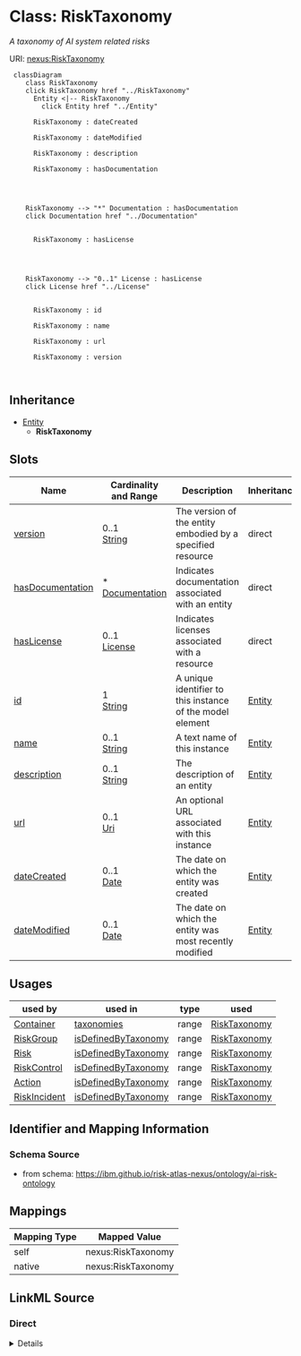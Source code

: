 

# Class: RiskTaxonomy


_A taxonomy of AI system related risks_





URI: [nexus:RiskTaxonomy](https://ibm.github.io/risk-atlas-nexus/ontology/RiskTaxonomy)






```mermaid
 classDiagram
    class RiskTaxonomy
    click RiskTaxonomy href "../RiskTaxonomy"
      Entity <|-- RiskTaxonomy
        click Entity href "../Entity"
      
      RiskTaxonomy : dateCreated
        
      RiskTaxonomy : dateModified
        
      RiskTaxonomy : description
        
      RiskTaxonomy : hasDocumentation
        
          
    
    
    RiskTaxonomy --> "*" Documentation : hasDocumentation
    click Documentation href "../Documentation"

        
      RiskTaxonomy : hasLicense
        
          
    
    
    RiskTaxonomy --> "0..1" License : hasLicense
    click License href "../License"

        
      RiskTaxonomy : id
        
      RiskTaxonomy : name
        
      RiskTaxonomy : url
        
      RiskTaxonomy : version
        
      
```





## Inheritance
* [Entity](Entity.md)
    * **RiskTaxonomy**



## Slots

| Name | Cardinality and Range | Description | Inheritance |
| ---  | --- | --- | --- |
| [version](version.md) | 0..1 <br/> [String](String.md) | The version of the entity embodied by a specified resource | direct |
| [hasDocumentation](hasDocumentation.md) | * <br/> [Documentation](Documentation.md) | Indicates documentation associated with an entity | direct |
| [hasLicense](hasLicense.md) | 0..1 <br/> [License](License.md) | Indicates licenses associated with a resource | direct |
| [id](id.md) | 1 <br/> [String](String.md) | A unique identifier to this instance of the model element | [Entity](Entity.md) |
| [name](name.md) | 0..1 <br/> [String](String.md) | A text name of this instance | [Entity](Entity.md) |
| [description](description.md) | 0..1 <br/> [String](String.md) | The description of an entity | [Entity](Entity.md) |
| [url](url.md) | 0..1 <br/> [Uri](Uri.md) | An optional URL associated with this instance | [Entity](Entity.md) |
| [dateCreated](dateCreated.md) | 0..1 <br/> [Date](Date.md) | The date on which the entity was created | [Entity](Entity.md) |
| [dateModified](dateModified.md) | 0..1 <br/> [Date](Date.md) | The date on which the entity was most recently modified | [Entity](Entity.md) |





## Usages

| used by | used in | type | used |
| ---  | --- | --- | --- |
| [Container](Container.md) | [taxonomies](taxonomies.md) | range | [RiskTaxonomy](RiskTaxonomy.md) |
| [RiskGroup](RiskGroup.md) | [isDefinedByTaxonomy](isDefinedByTaxonomy.md) | range | [RiskTaxonomy](RiskTaxonomy.md) |
| [Risk](Risk.md) | [isDefinedByTaxonomy](isDefinedByTaxonomy.md) | range | [RiskTaxonomy](RiskTaxonomy.md) |
| [RiskControl](RiskControl.md) | [isDefinedByTaxonomy](isDefinedByTaxonomy.md) | range | [RiskTaxonomy](RiskTaxonomy.md) |
| [Action](Action.md) | [isDefinedByTaxonomy](isDefinedByTaxonomy.md) | range | [RiskTaxonomy](RiskTaxonomy.md) |
| [RiskIncident](RiskIncident.md) | [isDefinedByTaxonomy](isDefinedByTaxonomy.md) | range | [RiskTaxonomy](RiskTaxonomy.md) |






## Identifier and Mapping Information







### Schema Source


* from schema: https://ibm.github.io/risk-atlas-nexus/ontology/ai-risk-ontology




## Mappings

| Mapping Type | Mapped Value |
| ---  | ---  |
| self | nexus:RiskTaxonomy |
| native | nexus:RiskTaxonomy |







## LinkML Source

<!-- TODO: investigate https://stackoverflow.com/questions/37606292/how-to-create-tabbed-code-blocks-in-mkdocs-or-sphinx -->

### Direct

<details>
```yaml
name: RiskTaxonomy
description: A taxonomy of AI system related risks
from_schema: https://ibm.github.io/risk-atlas-nexus/ontology/ai-risk-ontology
is_a: Entity
slots:
- version
- hasDocumentation
- hasLicense

```
</details>

### Induced

<details>
```yaml
name: RiskTaxonomy
description: A taxonomy of AI system related risks
from_schema: https://ibm.github.io/risk-atlas-nexus/ontology/ai-risk-ontology
is_a: Entity
attributes:
  version:
    name: version
    description: The version of the entity embodied by a specified resource.
    from_schema: https://ibm.github.io/risk-atlas-nexus/ontology/ai-risk-ontology
    rank: 1000
    slot_uri: schema:version
    alias: version
    owner: RiskTaxonomy
    domain_of:
    - License
    - RiskTaxonomy
    range: string
  hasDocumentation:
    name: hasDocumentation
    description: Indicates documentation associated with an entity.
    from_schema: https://ibm.github.io/risk-atlas-nexus/ontology/ai-risk-ontology
    rank: 1000
    slot_uri: airo:hasDocumentation
    alias: hasDocumentation
    owner: RiskTaxonomy
    domain_of:
    - Dataset
    - RiskTaxonomy
    - Action
    - AiEval
    - BenchmarkMetadataCard
    - BaseAi
    - LargeLanguageModelFamily
    range: Documentation
    multivalued: true
    inlined: false
  hasLicense:
    name: hasLicense
    description: Indicates licenses associated with a resource
    from_schema: https://ibm.github.io/risk-atlas-nexus/ontology/ai-risk-ontology
    rank: 1000
    slot_uri: airo:hasLicense
    alias: hasLicense
    owner: RiskTaxonomy
    domain_of:
    - Dataset
    - Documentation
    - RiskTaxonomy
    - AiEval
    - BenchmarkMetadataCard
    - BaseAi
    range: License
  id:
    name: id
    description: A unique identifier to this instance of the model element. Example
      identifiers include UUID, URI, URN, etc.
    from_schema: https://ibm.github.io/risk-atlas-nexus/ontology/ai-risk-ontology
    rank: 1000
    slot_uri: schema:identifier
    identifier: true
    alias: id
    owner: RiskTaxonomy
    domain_of:
    - Entity
    range: string
    required: true
  name:
    name: name
    description: A text name of this instance.
    from_schema: https://ibm.github.io/risk-atlas-nexus/ontology/ai-risk-ontology
    rank: 1000
    slot_uri: schema:name
    alias: name
    owner: RiskTaxonomy
    domain_of:
    - Entity
    - BenchmarkMetadataCard
    range: string
  description:
    name: description
    description: The description of an entity
    from_schema: https://ibm.github.io/risk-atlas-nexus/ontology/ai-risk-ontology
    rank: 1000
    slot_uri: schema:description
    alias: description
    owner: RiskTaxonomy
    domain_of:
    - Entity
    range: string
  url:
    name: url
    description: An optional URL associated with this instance.
    from_schema: https://ibm.github.io/risk-atlas-nexus/ontology/ai-risk-ontology
    rank: 1000
    slot_uri: schema:url
    alias: url
    owner: RiskTaxonomy
    domain_of:
    - Entity
    range: uri
  dateCreated:
    name: dateCreated
    description: The date on which the entity was created.
    from_schema: https://ibm.github.io/risk-atlas-nexus/ontology/ai-risk-ontology
    rank: 1000
    slot_uri: schema:dateCreated
    alias: dateCreated
    owner: RiskTaxonomy
    domain_of:
    - Entity
    range: date
    required: false
  dateModified:
    name: dateModified
    description: The date on which the entity was most recently modified.
    from_schema: https://ibm.github.io/risk-atlas-nexus/ontology/ai-risk-ontology
    rank: 1000
    slot_uri: schema:dateModified
    alias: dateModified
    owner: RiskTaxonomy
    domain_of:
    - Entity
    range: date
    required: false

```
</details>